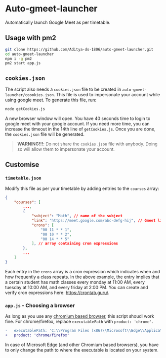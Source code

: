# Auto-gmeet-launcher

Automatically launch Google Meet as per timetable.

## Usage with pm2

```bash
git clone https://github.com/Aditya-ds-1806/auto-gmeet-launcher.git
cd auto-gmeet-launcher
npm i -g pm2
pm2 start app.js
```

## `cookies.json`

The script also needs a `cookies.json` file to be created in `auto-gmeet-launcher/coookies.json`. This file is used to impersonate your account while using google meet. To generate this file, run:

```bash
node getCookies.js
```

A new browser window will open. You have 40 seconds time to login to google meet with your google account. If you need more time, you can increase the timeout in the 14th line of `getCookies.js`. Once you are done, the `cookies.json` file will be generated.

> **WARNING!!!**: Do not share the `cookies.json` file with anybody. Doing so will allow them to impersonate your account.

## Customise

### `timetable.json`

Modify this file as per your timetable by adding entries to the `courses` array:

```json
{
    "courses": [
        ...,
        {
            "subject": "Math", // name of the subject
            "link": "https://meet.google.com/abc-defg-hij", // Gmeet link for class
            "crons": [
                "00 11 * * 1",
                "00 10 * * 2",
                "00 14 * * 5"
            ], // array containing cron expressions
        },
        ...
    ]
}
```

Each entry in the `crons` array is a cron expression which indicates when and how frequently a class repeats. In the above example, the entry implies that a certain student has math classes every monday at 11:00 AM, every tuesday at 10:00 AM, and every friday at 2:00 PM. You can create and verify cron expressions here: <https://crontab.guru/>.

### `app.js` - Choosing a browser

As long as you use any [chromium based browser](https://en.wikipedia.org/wiki/Chromium_(web_browser)#Browsers_based_on_Chromium), this script shoudl work fine. For chrome/firefox, replace `executablePath` with `product: 'chrome'`.

```diff
-   executablePath: 'C:\\Program Files (x86)\\Microsoft\\Edge\\Application\\msedge.exe',
+   product: 'chrome/firefox'
```

In case of Microsoft Edge (and other Chromium based browsers), you have to only change the path to where the executable is located on your system.
